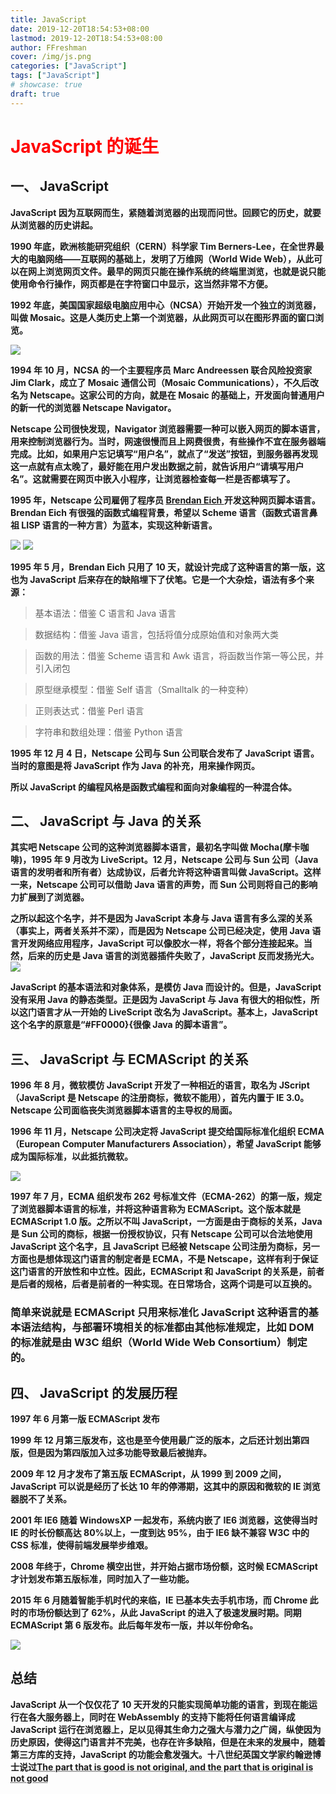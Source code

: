 ```yaml
---
title: JavaScript
date: 2019-12-20T18:54:53+08:00
lastmod: 2019-12-20T18:54:53+08:00
author: FFreshman
cover: /img/js.png
categories: ["JavaScript"]
tags: ["JavaScript"]
# showcase: true
draft: true
---
```


# <font color=#FF0000>JavaScript 的诞生</font>

<!--more-->

## 一、 JavaScript

**JavaScript 因为互联网而生，紧随着浏览器的出现而问世。回顾它的历史，就要从浏览器的历史讲起。**

**1990 年底，欧洲核能研究组织（CERN）科学家 Tim Berners-Lee，在全世界最大的电脑网络——互联网的基础上，发明了万维网（World Wide Web），从此可以在网上浏览网页文件。最早的网页只能在操作系统的终端里浏览，也就是说只能使用命令行操作，网页都是在字符窗口中显示，这当然非常不方便。**

**1992 年底，美国国家超级电脑应用中心（NCSA）开始开发一个独立的浏览器，叫做 Mosaic。这是人类历史上第一个浏览器，从此网页可以在图形界面的窗口浏览。**

![](http://www.chuanboxue.org/uploads/05/1274974813B7jpRDJw.jpg)

**1994 年 10 月，NCSA 的一个主要程序员 Marc Andreessen 联合风险投资家 Jim Clark，成立了 Mosaic 通信公司（Mosaic Communications），不久后改名为 Netscape。这家公司的方向，就是在 Mosaic 的基础上，开发面向普通用户的新一代的浏览器 Netscape Navigator。**

**Netscape 公司很快发现，Navigator 浏览器需要一种可以嵌入网页的脚本语言，用来控制浏览器行为。当时，网速很慢而且上网费很贵，有些操作不宜在服务器端完成。比如，如果用户忘记填写“用户名”，就点了“发送”按钮，到服务器再发现这一点就有点太晚了，最好能在用户发出数据之前，就告诉用户“请填写用户名”。这就需要在网页中嵌入小程序，让浏览器检查每一栏是否都填写了。**

**1995 年，Netscape 公司雇佣了程序员 [Brendan Eich ](https://baike.baidu.com/item/Brendan%20Eich/561441?fr=aladdin) 开发这种网页脚本语言。Brendan Eich 有很强的函数式编程背景，希望以 Scheme 语言（函数式语言鼻祖 LISP 语言的一种方言）为蓝本，实现这种新语言。**

![](/images/js/js1/eich.png)
![](https://encrypted-tbn0.gstatic.com/images?q=tbn%3AANd9GcROmYMj9gEXKwqNU_GYL7ArQ5fp2J65e4N1CY44jHEQGAoVAdcd)

**1995 年 5 月，Brendan Eich 只用了 10 天，就设计完成了这种语言的第一版，这也为 JavaScript 后来存在的缺陷埋下了伏笔。它是一个大杂烩，语法有多个来源：**

> 基本语法：借鉴 C 语言和 Java 语言

> 数据结构：借鉴 Java 语言，包括将值分成原始值和对象两大类

> 函数的用法：借鉴 Scheme 语言和 Awk 语言，将函数当作第一等公民，并引入闭包

> 原型继承模型：借鉴 Self 语言（Smalltalk 的一种变种）

> 正则表达式：借鉴 Perl 语言

> 字符串和数组处理：借鉴 Python 语言

**1995 年 12 月 4 日，Netscape 公司与 Sun 公司联合发布了 JavaScript 语言。当时的意图是将 JavaScript 作为 Java 的补充，用来操作网页。**

**所以 JavaScript 的编程风格是函数式编程和面向对象编程的一种混合体。**

## 二、 JavaScript 与 Java 的关系

**其实吧 Netscape 公司的这种浏览器脚本语言，最初名字叫做 Mocha(摩卡咖啡)，1995 年 9 月改为 LiveScript。12 月，Netscape 公司与 Sun 公司（Java 语言的发明者和所有者）达成协议，后者允许将这种语言叫做 JavaScript。这样一来，Netscape 公司可以借助 Java 语言的声势，而 Sun 公司则将自己的影响力扩展到了浏览器。**

**之所以起这个名字，并不是因为 JavaScript 本身与 Java 语言有多么深的关系（事实上，两者关系并不深），而是因为 Netscape 公司已经决定，使用 Java 语言开发网络应用程序，JavaScript 可以像胶水一样，将各个部分连接起来。当然，后来的历史是 Java 语言的浏览器插件失败了，JavaScript 反而发扬光大。**
![](https://i0.wp.com/www.lightblue.asia/wp-content/uploads/2016/11/java-logo.png?fit=357%2C225&ssl=1)

**JavaScript 的基本语法和对象体系，是模仿 Java 而设计的。但是，JavaScript 没有采用 Java 的静态类型。正是因为 JavaScript 与 Java 有很大的相似性，所以这门语言才从一开始的 LiveScript 改名为 JavaScript。基本上，JavaScript 这个名字的原意是“#FF0000}{很像 Java 的脚本语言”。**

## 三、 JavaScript 与 ECMAScript 的关系

**1996 年 8 月，微软模仿 JavaScript 开发了一种相近的语言，取名为 JScript（JavaScript 是 Netscape 的注册商标，微软不能用），首先内置于 IE 3.0。Netscape 公司面临丧失浏览器脚本语言的主导权的局面。**

**1996 年 11 月，Netscape 公司决定将 JavaScript 提交给国际标准化组织 ECMA（European Computer Manufacturers Association），希望 JavaScript 能够成为国际标准，以此抵抗微软。**

![](https://encrypted-tbn0.gstatic.com/images?q=tbn%3AANd9GcSTVXk5LyqjCY6OA-z9gM32w3izd2uwxqmQ3yN9MZLk7xYhHcKH)

**1997 年 7 月，ECMA 组织发布 262 号标准文件（ECMA-262）的第一版，规定了浏览器脚本语言的标准，并将这种语言称为 ECMAScript。这个版本就是 ECMAScript 1.0 版。之所以不叫 JavaScript，一方面是由于商标的关系，Java 是 Sun 公司的商标，根据一份授权协议，只有 Netscape 公司可以合法地使用 JavaScript 这个名字，且 JavaScript 已经被 Netscape 公司注册为商标，另一方面也是想体现这门语言的制定者是 ECMA，不是 Netscape，这样有利于保证这门语言的开放性和中立性。因此，ECMAScript 和 JavaScript 的关系是，前者是后者的规格，后者是前者的一种实现。在日常场合，这两个词是可以互换的。**

### **简单来说就是 ECMAScript 只用来标准化 JavaScript 这种语言的基本语法结构，与部署环境相关的标准都由其他标准规定，比如 DOM 的标准就是由 W3C 组织（World Wide Web Consortium）制定的。**

## 四、 JavaScript 的发展历程

**1997 年 6 月第一版 ECMAScript 发布**

**1999 年 12 月第三版发布，这也是至今使用最广泛的版本，之后还计划出第四版，但是因为第四版加入过多功能导致最后被抛弃。**

**2009 年 12 月才发布了第五版 ECMAScript，从 1999 到 2009 之间，JavaScript 可以说是经历了长达 10 年的停滞期，这其中的原因和微软的 IE 浏览器脱不了关系。**

**2001 年 IE6 随着 WindowsXP 一起发布，系统内嵌了 IE6 浏览器，这使得当时 IE 的时长份额高达 80%以上，一度到达 95%，由于 IE6 缺不兼容 W3C 中的 CSS 标准，使得前端发展举步维艰。**

**2008 年终于，Chrome 横空出世，并开始占据市场份额，这时候 ECMAScript 才计划发布第五版标准，同时加入了一些功能。**

**2015 年 6 月随着智能手机时代的来临，IE 已基本失去手机市场，而 Chrome 此时的市场份额达到了 62%，从此 JavaScript 的进入了极速发展时期。同期 ECMAScript 第 6 版发布。此后每年发布一版，并以年份命名。**

![](https://cdn.educba.com/academy/wp-content/uploads/2018/08/ES6-Interview-questions.jpg)

## 总结

**JavaScript 从一个仅仅花了 10 天开发的只能实现简单功能的语言，到现在能运行在各大服务器上，同时在 WebAssembly 的支持下能将任何语言编译成 JavaScript 运行在浏览器上，足以见得其生命力之强大与潜力之广阔，纵使因为历史原因，使得这门语言并不完美，也存在许多缺陷，但是在未来的发展中，随着第三方库的支持，JavaScript 的功能会愈发强大。十八世纪英国文学家约翰逊博士说过**<abbr title="它的优秀之处并非原创，它的原创之处并不优秀">**The part that is good is not original, and the part that is original is not good**</abbr>
